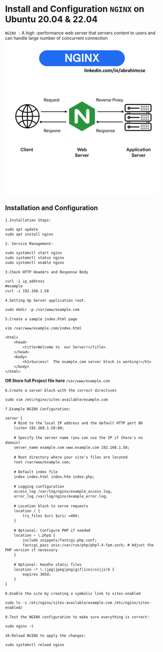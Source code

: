 # Install and Configuration `NGINX` on Ubuntu 20.04 & 22.04
`NGINX :` A high -performance web server that servers content to users and can handle large number of concurrent connection
![](https://github.com/abrahimcse/Linux-CLI-Cheatsheet/blob/main/Images/NGINX.jpg)

## Installation and Configuration
    
`1.Installation Steps:`

```
sudo apt update
sudo apt install nginx
```

`2. Service Management:`
```
sudo systemctl start nginx
sudo systemctl status nginx
sudo systemctl enable nginx
```
`3.Check HTTP Headers and Response Body`
```
curl -i ip_address 
#example 
curl -i 192.168.1.58
```

`4.Setting Up Server application root.`

```
sudo mkdir -p /var/www/example.com
```
`5.Create a sample index.html page`
```
vim /var/www/example.com/index.html
```
```
<html>
    <head>
        <title>Welcome to  our Server!</title>
    </head>
    <body>
        <h1>Success!  The example.com server block is working!</h1>
    </body>
</html>
```

**OR Store full Project file here** `/var/www/example.com`

`6.Create a server block with the correct directives`
```
sudo vim /etc/nginx/sites-available/example.com
```
`7.Example NGINX Configuration:`
```
server {
    # Bind to the local IP address and the default HTTP port 80
    listen 192.168.1.58:80;

    # Specify the server name (you can use the IP if there's no domain)
    server_name example.com www.example.com 192.168.1.58;

    # Root directory where your site's files are located
    root /var/www/example.com;

    # Default index file
    index index.html index.htm index.php;

    # Logging configuration
    access_log /var/log/nginx/example_access.log;
    error_log /var/log/nginx/example_error.log;

    # Location block to serve requests
    location / {
        try_files $uri $uri/ =404;
    }

    # Optional: Configure PHP if needed
    location ~ \.php$ {
        include snippets/fastcgi-php.conf;
        fastcgi_pass unix:/var/run/php/php7.4-fpm.sock; # Adjust the PHP version if necessary
    }

    # Optional: Handle static files
    location ~* \.(jpg|jpeg|png|gif|ico|css|js)$ {
        expires 365d;
    }
}
```
`8.Enable the site by creating a symbolic link to sites-enabled`
```
sudo ln -s /etc/nginx/sites-available/example.com /etc/nginx/sites-enabled/
```
`9.Test the NGINX configuration to make sure everything is correct:`
```
sudo nginx -t
```
`10.Reload NGINX to apply the changes:`
```
sudo systemctl reload nginx
```

